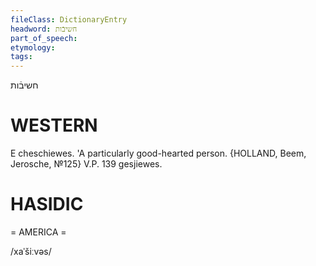 ```yaml
---
fileClass: DictionaryEntry
headword: חשיבֿות
part_of_speech: 
etymology: 
tags: 
---
```

חשיבֿות

WESTERN
========

E cheschiewes. 'A particularly good-hearted person. {HOLLAND, Beem, Jerosche, №125}
V.P. 139 gesjiewes.

HASIDIC
=======
= AMERICA = 

/xaˈšiːvəs/